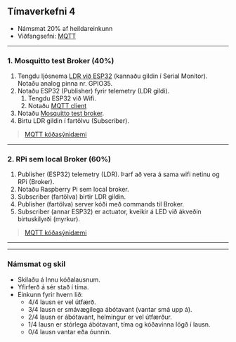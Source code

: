 ## Tímaverkefni 4

- Námsmat 20% af heildareinkunn
- Viðfangsefni: [MQTT](https://github.com/VESM3/IOT/wiki/MQTT) 

---

### 1. Mosquitto test Broker (40%) 

1. Tengdu ljósnema [LDR við ESP32](https://esp32io.com/tutorials/esp32-light-sensor) (kannaðu gildin í Serial Monitor). Notaðu analog pinna nr. GPIO35.
1. Notaðu ESP32 (Publisher) fyrir telemetry (LDR gildi). 
   1. Tengdu ESP32 við Wifi.
   1. Notaðu [MQTT client](https://github.com/VESM3/IOT/blob/main/Efni/MQTT/readme.md#mqtt-client) 
1. Notaðu [Mosquitto test broker](https://test.mosquitto.org/).
1. Birtu LDR gildin í fartölvu (Subscriber).

> [MQTT kóðasýnidæmi](https://github.com/VESM3/IOT/blob/main/Efni/MQTT/readme.md#mqtt-s%C3%BDnid%C3%A6mi)

<!--
> When Wi-Fi drivers are enabled ADC2 cannot be used. Only 8 channels of ADC1 can be used.
-->

<!--
- [MicroPython – Getting Started with MQTT on ESP32](https://randomnerdtutorials.com/micropython-mqtt-esp32-esp8266/)
- [ESP32 MQTT client: HiveMQ and BME280 example](https://www.survivingwithandroid.com/esp32-mqtt-client-publish-and-subscribe/) 
-->

---

### 2. RPi sem local Broker (60%)

1. Publisher (ESP32) telemetry (LDR). Þarf að vera á sama wifi netinu og RPi (Broker).
1. Notaðu Raspberry Pi sem local broker.
1. Subscriber (fartölva) birtir LDR gildin.
1. Publisher (fartölva) server kóði með commands til Broker.
1. Subscriber (annar ESP32) er actuator, kveikir á LED við ákveðin birtuskilyrði (myrkur).

> [MQTT kóðasýnidæmi](https://github.com/VESM3/IOT/blob/main/Efni/MQTT/readme.md#mqtt-s%C3%BDnid%C3%A6mi)

---

<!--

### 3. Pottaplanta (30%)

Verkefnið er að mæla þarfir pottaplöntu með notkun tvo skynjara og svo vefsíðu til að birta mælingarnar. 
Við notum [jarðvegsmælir](https://github.com/VESM3/IOT/blob/main/Efni/soilsensor.md) til að kanna rakastig jarðveg svo við getum áttað okkur hvenær við þurfum að vökva plöntuna og ljósnema LDR til að kanna birtuþörf plöntunar. 

1. Publisher (ESP32) telemetry (LDR og jarðvegsmælir) á JSON sniðmáti.
1. Notaðu Raspberry Pi sem Broker.
1. Subscriber (fartölva eða RPi) birtir gögnin á vefsíðu.

<br>

**Bjargir:**
- [Arduino JSON](https://arduinojson.org/)
- [How to use MQTT in Flask](https://www.emqx.com/en/blog/how-to-use-mqtt-in-flask) 
- [Flask-MQTT documentation](https://flask-mqtt.readthedocs.io/en/latest/)
- [MQTT Web App using HTML, CSS and JavaScript](https://www.youtube.com/watch?v=rlnhd67PV-M&ab_channel=HighVoltages)

-->

---


<!--
- [Basic MQTT communication with flask-MQTT](https://felipeagq99.medium.com/basic-mqtt-communication-with-flask-mqtt-394864ecb0ef)
-->

### Námsmat og skil

- Skilaðu á Innu kóðalausnum.
- Yfirferð á sér stað í tíma. 
- Einkunn fyrir hvern lið: 
    - 4/4 lausn er vel útfærð.
    - 3/4 lausn er smávægilega ábótavant (vantar smá upp á).
    - 2/4 lausn er ábótavant, helmingur er vel útfærður.
    - 1/4 lausn er stórlega ábótavant, tíma og kóðavinna lögð í lausn.
    - 0/4 lausn vantar eða óunnin.
